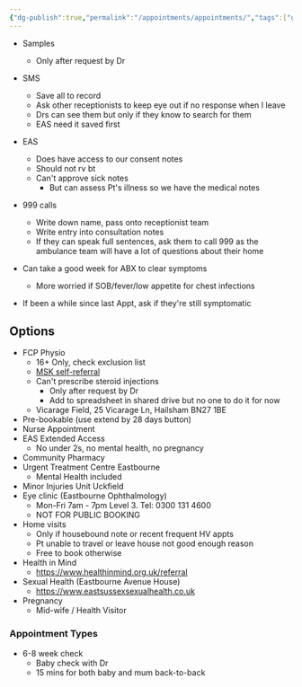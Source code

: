 ```yaml
---
{"dg-publish":true,"permalink":"/appointments/appointments/","tags":["gardenEntry"]}
---
```


* Samples
	* Only after request by Dr
* SMS
	* Save all to record
	* Ask other receptionists to keep eye out if no response when I leave
	* Drs can see them but only if they know to search for them
	* EAS need it saved first
* EAS
	* Does have access to our consent notes
	* Should not rv bt
	* Can't approve sick notes
		* But can assess Pt's illness so we have the medical notes
* 999 calls
	* Write down name, pass onto receptionist team
	* Write entry into consultation notes
	* If they can speak full sentences, ask them to call 999 as the ambulance team will have a lot of questions about their home

* Can take a good week for ABX to clear symptoms
	* More worried if SOB/fever/low appetite for chest infections
* If been a while since last Appt, ask if they're still symptomatic
## Options
* FCP Physio
	* 16+ Only, check exclusion list
	* [MSK self-referral](https://eastsussexmsk.nhs.uk/gethelp/)
	* Can't prescribe steroid injections
		* Only after request by Dr
		* Add to spreadsheet in shared drive but no one to do it for now
	* Vicarage Field, 25 Vicarage Ln, Hailsham BN27 1BE
* Pre-bookable (use extend by 28 days button)
* Nurse Appointment
* EAS Extended Access
	* No under 2s, no mental health, no pregnancy
* Community Pharmacy
* Urgent Treatment Centre Eastbourne
	* Mental Health included
* Minor Injuries Unit Uckfield
* Eye clinic (Eastbourne Ophthalmology)
	* Mon-Fri 7am - 7pm Level 3. Tel: 0300 131 4600
	* NOT FOR PUBLIC BOOKING
* Home visits
	* Only if housebound note or recent frequent HV appts
	* Pt unable to travel or leave house not good enough reason
	* Free to book otherwise
* Health in Mind
	* https://www.healthinmind.org.uk/referral
* Sexual Health (Eastbourne Avenue House)
	* https://www.eastsussexsexualhealth.co.uk
* Pregnancy
	* Mid-wife / Health Visitor
### Appointment Types
* 6-8 week check
	* Baby check with Dr
	* 15 mins for both baby and mum back-to-back
